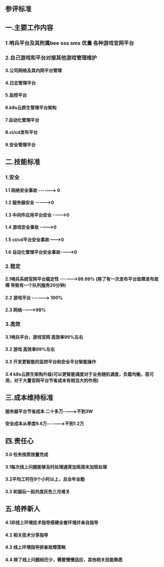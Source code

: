 ## 参评标准

## 一.主要工作内容

### 1.哨兵平台及其附属bee sss sms 优量  各种游戏官网平台

### 2.自己游戏和平台对接其他游戏管理维护

#### 3.公司网络及其内网平台管理

#### 4.日志管理平台

#### 5.监控平台

#### 6.k8s云原生管理平台架构

#### 7.自动化管理平台

#### 8.ci/cd发布平台

#### 9.安全管理平台

## 二.技能标准

###  1.安全

#### 1.1 网络安全事故   ------> 0

#### 1.2 服务器安全 ----->0

#### 1.3 中间件应用平台安全 ---->0

#### 1.4 游戏安全事故 ---->0

#### 1.5  ci/cd平台安全事故--->0

#### 1.6 自动化管理平台安全事故---->0

### 2.稳定

#### 2.1哨兵系统官网平台稳定性 ------>99.99%  (除了有一次发布平台故障发布故障 导致有一个队列服务20分钟)

#### 2.2 游戏平台  ------> 100% 

#### 2.3 网络---->98%

### 3.高效

#### 3.1哨兵平台，游戏官网   高效率99%左右

#### 3.2 游戏   高效率99%左右

#### 3.3 开发更智能的监控平台和安全平台智能操作

#### 3.4 k8s云原生架构升级(可以更智能调度对于业务随机调度，负载均衡，高可用，对于大量官网平台节省成本有相当大的作用)



## 三.成本维持标准

#### 服务器平台节省成本 二十多万---->不到3W

#### 安全成本从季度9.6万------>不到1.2万



##  四.责任心

#### 3.0 任务按质按量完成

#### 3.1每次线上问题能够及时处理通宵加班周末加班处理

#### 3.2平均工时在9个小时以上，且全年全勤

#### 3.3 和猫玩一起共度灰色三月难关



## 五.培养新人

#### 4.1非线上环境技术指导搭建全套环境并亲自指导

#### 4.2 相关技术分享指导

#### 4.3 线上环境指导排查故障策略

#### 4.4 除了线上问题经历少，需要慢慢适应，其他相关技能熟悉


















